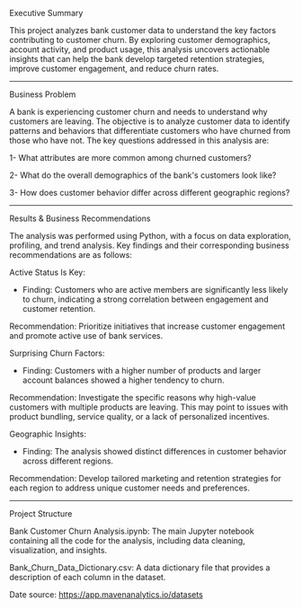 Executive Summary

This project analyzes bank customer data to understand the key factors contributing to customer churn. By exploring customer demographics, account activity, and product usage, this analysis uncovers actionable insights that can help the bank develop targeted retention strategies, improve customer engagement, and reduce churn rates.
________________________________________

Business Problem

A bank is experiencing customer churn and needs to understand why customers are leaving. The objective is to analyze customer data to identify patterns and behaviors that differentiate customers who have churned from those who have not. The key questions addressed in this analysis are:

1- What attributes are more common among churned customers?

2- What do the overall demographics of the bank's customers look like?

3- How does customer behavior differ across different geographic regions?
________________________________________

Results & Business Recommendations

The analysis was performed using Python, with a focus on data exploration, profiling, and trend analysis. Key findings and their corresponding business recommendations are as follows:

Active Status Is Key:

- Finding: Customers who are active members are significantly less likely to churn, indicating a strong correlation between engagement and customer retention.

Recommendation: Prioritize initiatives that increase customer engagement and promote active use of bank services.

Surprising Churn Factors:

- Finding: Customers with a higher number of products and larger account balances showed a higher tendency to churn.

Recommendation: Investigate the specific reasons why high-value customers with multiple products are leaving. This may point to issues with product bundling, service quality, or a lack of personalized incentives.

Geographic Insights:

- Finding: The analysis showed distinct differences in customer behavior across different regions.

Recommendation: Develop tailored marketing and retention strategies for each region to address unique customer needs and preferences.
________________________________________

Project Structure

Bank Customer Churn Analysis.ipynb: The main Jupyter notebook containing all the code for the analysis, including data cleaning, visualization, and insights.

Bank_Churn_Data_Dictionary.csv: A data dictionary file that provides a description of each column in the dataset.

Date source: https://app.mavenanalytics.io/datasets
